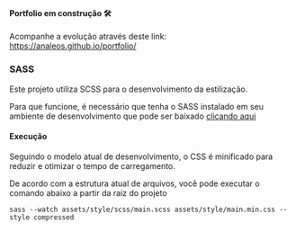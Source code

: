 #### Portfolio em construção 🛠️

Acompanhe a evolução através deste link:
https://analeos.github.io/portfolio/ 

### SASS

Este projeto utiliza SCSS para o desenvolvimento da estilização.

Para que funcione, é necessário que tenha o SASS instalado em seu ambiente de desenvolvimento que pode ser baixado [clicando aqui](https://sass-lang.com/)

#### Execução

Seguindo o modelo atual de desenvolvimento, o CSS é minificado para reduzir e otimizar o tempo de carregamento.

De acordo com a estrutura atual de arquivos, você pode executar o comando abaixo a partir da raiz do projeto

```console
sass --watch assets/style/scss/main.scss assets/style/main.min.css --style compressed
```
